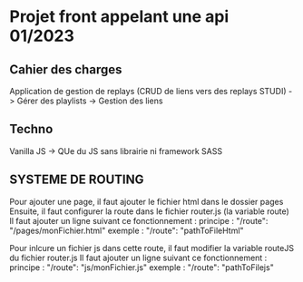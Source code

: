 # Projet front appelant une api 01/2023 #

## Cahier des charges ##
Application de gestion de replays (CRUD de liens vers des replays STUDI)
-> Gérer des playlists
-> Gestion des liens

## Techno ##
Vanilla JS -> QUe du JS sans librairie ni framework
SASS

## SYSTEME DE ROUTING ##
Pour ajouter une page, il faut ajouter le fichier html dans le dossier pages
Ensuite, il faut configurer la route dans le fichier router.js (la variable route)
Il faut ajouter un ligne suivant ce fonctionnement : 
principe : "/route": "/pages/monFichier.html"
exemple  : "/route": "pathToFileHtml"

Pour inlcure un fichier js dans cette route, il faut modifier la variable routeJS du fichier router.js
Il faut ajouter un ligne suivant ce fonctionnement : 
principe : "/route": "js/monFichier.js"
exemple  : "/route": "pathToFilejs"
